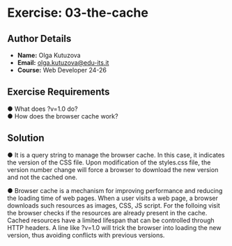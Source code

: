 # Exercise: 03-the-cache

## Author Details
- **Name:** Olga Kutuzova  
- **Email:** olga.kutuzova@edu-its.it  
- **Course:** Web Developer 24-26


## Exercise Requirements
● What does ?v=1.0 do?   
● How does the browser cache work?


## Solution
● It is a query string to manage the browser cache. In this case, it indicates the version of the CSS file. Upon modification of the styles.css file, the version number change will force a browser to download the new version and not the cached one.

● Browser cache is a mechanism for improving performance and reducing the loading time of web pages. When a user visits a web page, a browser downloads such resources as images, CSS, JS script. For the folloing visit the browser checks if the resources are already present in the cache. Cached resources have a limited lifespan that can be controlled through HTTP headers. A line like ?v=1.0 will trick the browser into loading the new version, thus avoiding conflicts with previous versions. 